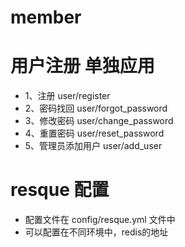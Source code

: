 member
======

# 用户注册 单独应用

* 1、注册 user/register
* 2、密码找回 user/forgot_password
* 3、修改密码  user/change_password
* 4、重置密码  user/reset_password
* 5、管理员添加用户  user/add_user
# resque 配置
* 配置文件在 config/resque.yml 文件中
* 可以配置在不同环境中，redis的地址
